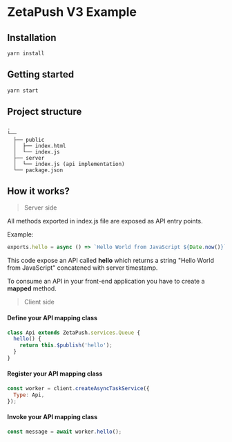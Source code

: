 # ZetaPush V3 Example

## Installation

```console
yarn install
```

## Getting started

```console
yarn start
```

## Project structure

```console
.
└──
  ├── public
  │  ├── index.html
  │  └── index.js
  ├── server
  │  └── index.js (api implementation)
  └── package.json
```

## How it works?

> Server side

All methods exported in index.js file are exposed as API entry points.

Example:

```js
exports.hello = async () => `Hello World from JavaScript ${Date.now()}`;
```

This code expose an API called **hello** which returns a string "Hello World from JavaScript" concatened with server timestamp.

To consume an API in your front-end application you have to create a **mapped** method.

> Client side

#### Define your API mapping class

```js
class Api extends ZetaPush.services.Queue {
  hello() {
    return this.$publish('hello');
  }
}
```

#### Register your API mapping class

```js
const worker = client.createAsyncTaskService({
  Type: Api,
});
```

#### Invoke your API mapping class

```js
const message = await worker.hello();
```
